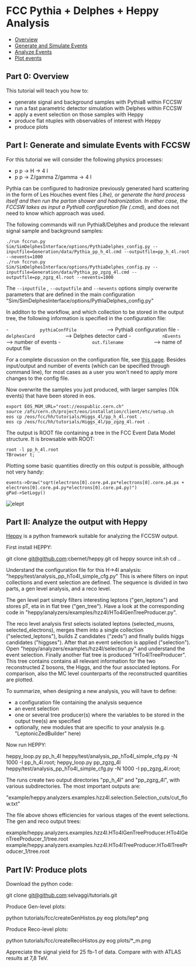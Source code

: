 []() FCC Pythia + Delphes + Heppy Analysis
==========================================================

-   [Overview](#overview)
-   [Generate and Simulate Events](#generate-events)
-   [Analyze Events](#analyze-events)
-   [Plot events](#plot-events)


[]()Part 0: Overview
---------------------


This tutorial will teach you how to:

-   generate signal and background samples with Pythia8 within FCCSW
-   run a fast parametric detector simulation with Delphes within FCCSW
-   apply a event selection on those samples with Heppy
-   produce flat ntuples with observables of interest with Heppy
-   produce plots


[]()Part I: Generate and simulate Events with FCCSW
----------------------------------------------------

For this tutorial we will consider the following physics processes: 

-   p p -> H -> 4 l
-   p p -> Z/gamma Z/gamma -> 4 l 

Pythia can be configured to hadronize previously generated hard scattering in the form of Les Houches event files (*.lhe),
or generate the hard process itself and then run the parton shower and hadronization. In either case, the FCCSW takes
as input a Pythia8 configuration file (*.cmd), and does not need to know which approach was used.

The following commands will run Pythia8/Delphes and produce the relevant signal sample and background samples:

``` {style="padding-left: 30px;"}
./run fccrun.py Sim/SimDelphesInterface/options/PythiaDelphes_config.py --inputfile=Generation/data/Pythia_pp_h_4l.cmd --outputfile=pp_h_4l.root --nevents=1000
./run fccrun.py Sim/SimDelphesInterface/options/PythiaDelphes_config.py --inputfile=Generation/data/Pythia_pp_zgzg_4l.cmd --outputfile=pp_zgzg_4l.root --nevents=1000
```

The `--inputfile` , `--outputfile` and `--nevents` options simply overwrite parameters that are defined in the main configuration "Sim/SimDelphesInterface/options/PythiaDelphes_config.py"

In additon to the workflow, and which collection to be stored in the output tree, the following information is specified in the configuration file:

-`             pythiaConfFile            ` --&gt; Pythia8 configuration file 
-`             delphesCard            ` --&gt;    Delphes detector card
-`             nEvents            ` --&gt;    number of events
-`             out.filename            ` --&gt;    name of output file

For a complete discussion on the configuration file, see [this page](https://github.com/HEP-FCC/fcc-tutorials/blob/master/FccPythiaDelphes.md). 
Besides input/output and number of events (which can be specified through command line), 
for most cases as a user you won't need to apply more changes to the config file. 

Now overwrite the samples you just produced, with larger samples (10k events) that have been stored in eos.

``` {style="padding-left: 30px;"}
export EOS_MGM_URL="root://eospublic.cern.ch"
source /afs/cern.ch/project/eos/installation/client/etc/setup.sh
eos cp /eos/fcc/hh/tutorials/Higgs_4l/pp_h_4l.root .
eos cp /eos/fcc/hh/tutorials/Higgs_4l/pp_zgzg_4l.root .
```


The output is ROOT file containing a tree in the FCC Event Data Model structure. It is browsable with ROOT:

``` {style="padding-left: 30px;"}
root -l pp_h_4l.root 
TBrowser t;
```

Plotting some basic quantities directly on this output is possible, although not very handy:

``` {style="padding-left: 30px;"}
events->Draw("sqrt(electrons[0].core.p4.px*electrons[0].core.p4.px + electrons[0].core.p4.py*electrons[0].core.p4.py)")
gPad->SetLogy()
```


![elept](https://selvaggi.web.cern.ch/selvaggi/tutorialFCC/ele1_pt.png)


[]()Part II: Analyze the output with Heppy
------------------------------------------


[Heppy](https://github.com/cbernet/heppy) is a python framework suitable for analyzing the FCCSW output.

First install HEPPY:

git clone git@github.com:cbernet/heppy.git
cd heppy
source init.sh
cd ..
 
Understand the configuration file for this H->4l analysis: "heppy/test/analysis_pp_hTo4l_simple_cfg.py"
This is where filters on input collections and event selection are defined.
The sequence is divided in two parts, a gen level analysis, and a reco level. 

The gen level part simply filters interesting leptons ("gen_leptons") and stores pT, eta in in flat tree ("gen_tree").
Have a look at the corresponding code in "heppy/analyzers/examples/hzz4l/HTo4lGenTreeProducer.py".

The reco level analysis first selects isolated leptons (selected_muons, selected_electrons), merges them into a single collection ("selected_leptons"),
builds Z candidates ("zeds") and finally builds higgs candidates  ("higgses"). After that an event selection is applied ("selection").
Open "heppy/analyzers/examples/hzz4l/selection.py" and understand the event selection. Finally another flat tree is produced "HTo4lTreeProducer".
This tree contains contains all relevant information for the two reconstructed Z bosons, the Higgs, and the four associated leptons. 
For comparison, also the MC level counterparts of the reconstructed quantities are plotted. 

To summarize, when designing a new analysis, you will have to define:

- a configuration file containing the analysis sequence
- an event selection
- one or several tree producer(s) where the variables to be stored in the output tree(s) are specified
- optionally, new modules that are specific to your analysis (e.g. "LeptonicZedBuilder" here)

Now run HEPPY:

heppy_loop.py pp_h_4l heppy/test/analysis_pp_hTo4l_simple_cfg.py -N 1000 -I pp_h_4l.root;
heppy_loop.py pp_zgzg_4l heppy/test/analysis_pp_hTo4l_simple_cfg.py -N 1000 -I pp_zgzg_4l.root;

The runs create two output directories "pp_h_4l" and "pp_zgzg_4l", with various subdirectories. The most important
outputs are:

"example/heppy.analyzers.examples.hzz4l.selection.Selection_cuts/cut_flow.txt"

The file above shows efficiencies for various stages of the event selections. The gen and reco output trees:

example/heppy.analyzers.examples.hzz4l.HTo4lGenTreeProducer.HTo4lGenTreeProducer_1/tree.root
example/heppy.analyzers.examples.hzz4l.HTo4lTreeProducer.HTo4lTreeProducer_1/tree.root


[]()Part IV: Produce plots
-----------------------

Download the python code:

git clone git@github.com:selvaggi/tutorials.git

Produce Gen-level plots:

python tutorials/fcc/createGenHistos.py
eog plots/lep*.png

Produce Reco-level plots:

python tutorials/fcc/createRecoHistos.py
eog plots/*_m.png

Appreciate the signal yield for 25 fb-1 of data. Compare with with ATLAS results at 7,8 TeV.










































